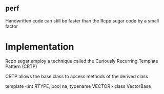 ## perf
Handwritten code can still be faster than the Rcpp sugar code by a small factor

# Implementation
Rcpp sugar employ a technique called the Curiously Recurring Template Pattern (CRTP)

CRTP allows the base class to access methods of the derived class

template <int RTYPE, bool na, typename VECTOR> class VectorBase